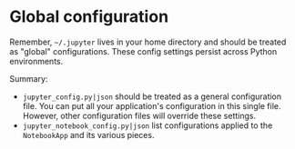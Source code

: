 # Global configuration

Remember, `~/.jupyter` lives in your home directory and should be treated as "global" configurations. These config settings persist across Python environments.

Summary: 
* `jupyter_config.py|json` should be treated as a general configuration file. You can put all your application's configuration in this single file. However, other configuration files will override these settings.
* `jupyter_notebook_config.py|json` list configurations applied to the `NotebookApp` and its various pieces. 